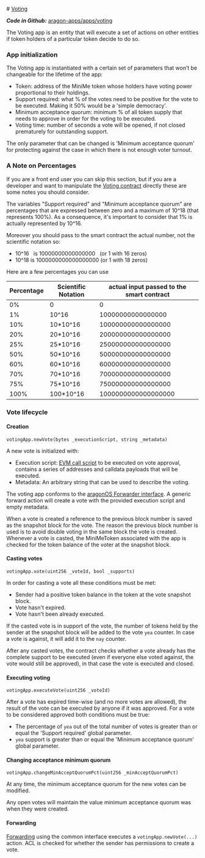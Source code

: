 # [Voting](https://github.com/aragon/aragon-apps/tree/master/apps/voting)

_**Code in Github:**_ [aragon-apps/apps/voting](https://github.com/aragon/aragon-apps/tree/master/apps/voting)

The Voting app is an entity that will execute a set of actions on other entities if token holders of a particular token decide to do so.

### App initialization

The Voting app is instantiated with a certain set of parameters that won’t be changeable for the lifetime of the app:

- Token: address of the MiniMe token whose holders have voting power proportional to their holdings.
- Support required: what % of the votes need to be positive for the vote to be executed. Making it 50% would be a 'simple democracy'.
- Minimum acceptance quorum: minimum % of all token supply that needs to approve in order for the voting to be executed.
- Voting time: number of seconds a vote will be opened, if not closed prematurely for outstanding support.

The only parameter that can be changed is 'Minimum acceptance quorum' for protecting against the case in which there is not enough voter turnout.

### A Note on Percentages
If you are a front end user you can skip this section, but if you are a developer and want to manipulate the [Voting contract](https://github.com/aragon/aragon-apps/blob/master/apps/voting/contracts/Voting.sol) directly these are some notes you should consider.

The variables "Support required" and "Minimum acceptance quorum" are percentages that are expressed between zero and a maximum of 10^18 (that represents 100%). As a consequence, it's important to consider that 1% is actually represented by 10^16.

Moreover you should pass to the smart contract the actual number, not the scientific notation so:
- 10^16   is  10000000000000000   (or 1 with 16 zeros)
- 10^18   is  1000000000000000000  (or 1 with 18 zeros)

Here are a few percentages you can use

Percentage | Scientific Notation | actual input passed to the smart contract
------------ | ------------- |  -------------
0%     | 0         | 0
1%     | 10^16         | 10000000000000000
10%   | 10*10^16   | 100000000000000000
20%   | 20*10^16   | 200000000000000000
25%   | 25*10^16   | 250000000000000000
50%   | 50*10^16   | 500000000000000000
60%   | 60*10^16   | 600000000000000000
70%   | 70*10^16   | 700000000000000000
75%   | 75*10^16   | 750000000000000000
100% | 100*10^16 | 1000000000000000000


### Vote lifecycle

#### Creation
```
votingApp.newVote(bytes _executionScript, string _metadata)
```

A new vote is initialized with:

- Execution script: [EVM call script](../../documentation/aragonOS/#evm-call-script) to be executed on vote approval, contains a series of addresses and calldata payloads that will be executed.
- Metadata: An arbitrary string that can be used to describe the voting.

The voting app conforms to the [aragonOS Forwarder interface](../../documentation/aragonOS/#forwarders). A generic forward action will create a vote with the provided execution script and empty metadata.

When a vote is created a reference to the previous block number is saved as the snapshot block for the vote. The reason the previous block number is used is to avoid double voting in the same block the vote is created. Whenever a vote is casted, the MiniMeToken associated with the app is checked for the token balance of the voter at the snapshot block.

#### Casting votes
```
votingApp.vote(uint256 _voteId, bool _supports)
```

In order for casting a vote all these conditions must be met:

- Sender had a positive token balance in the token at the vote snapshot block.
- Vote hasn't expired.
- Vote hasn't been already executed.

If the casted vote is in support of the vote, the number of tokens held by the sender at the snapshot block will be added to the vote `yea` counter. In case a vote is against, it will add it to the `nay` counter.

After any casted votes, the contract checks whether a vote already has the complete support to be executed (even if everyone else voted against, the vote would still be approved), in that case the vote is executed and closed.


#### Executing voting
```
votingApp.executeVote(uint256 _voteId)
```

After a vote has expired time-wise (and no more votes are allowed), the result of the vote can be executed by anyone if it was approved. For a vote to be considered approved both conditions must be true:

- The percentage of `yea` out of the total number of votes is greater than or equal the 'Support required' global parameter.
- `yea` support is greater than or equal the 'Minimum acceptance quorum' global parameter.

#### Changing acceptance minimum quorum
```
votingApp.changeMinAcceptQuorumPct(uint256 _minAcceptQuorumPct)
```

At any time, the minimum acceptance quorum for the new votes can be modified.

Any open votes will maintain the value minimum acceptance quorum was when they were created.

#### Forwarding

[Forwarding](../../documentation/aragonOS/#forwarders) using the common interface executes a `votingApp.newVote(...)` action. ACL is checked for whether the sender has permissions to create a vote.
